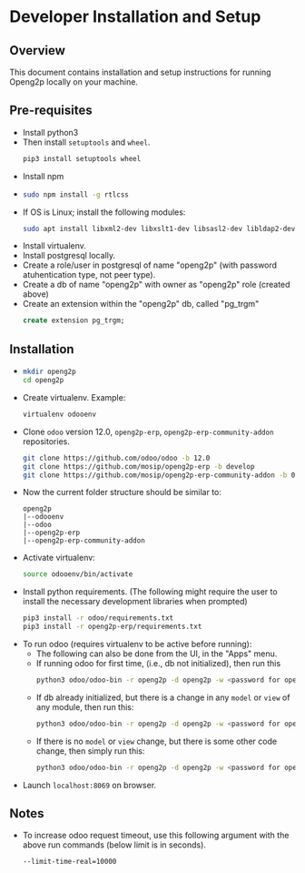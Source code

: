 # Developer Installation and Setup

## Overview
This document contains installation and setup instructions for running Openg2p locally on your machine.

## Pre-requisites

- Install python3
- Then install `setuptools` and `wheel`.
    ```sh
    pip3 install setuptools wheel
    ```
- Install npm
-   ```sh
    sudo npm install -g rtlcss
    ```
- If OS is Linux; install the following modules:
    ```sh
    sudo apt install libxml2-dev libxslt1-dev libsasl2-dev libldap2-dev
    ```
- Install virtualenv.
- Install postgresql locally.
- Create a role/user in postgresql of name "openg2p" (with password atuhentication type, not peer type).
- Create a db of name "openg2p" with owner as "openg2p" role (created above)
- Create an extension within the "openg2p" db, called "pg_trgm"
    ```sql
    create extension pg_trgm;
    ```

## Installation

-   ```sh
    mkdir openg2p
    cd openg2p
    ```
- Create virtualenv. Example:
    ```sh
    virtualenv odooenv
    ```
- Clone `odoo` version 12.0, `openg2p-erp`, `openg2p-erp-community-addon` repositories.
    ```sh
    git clone https://github.com/odoo/odoo -b 12.0
    git clone https://github.com/mosip/openg2p-erp -b develop
    git clone https://github.com/mosip/openg2p-erp-community-addon -b 0.1-rc1
    ```
- Now the current folder structure should be similar to:
    ```
    openg2p
    |--odooenv
    |--odoo
    |--openg2p-erp
    |--openg2p-erp-community-addon
    ```
- Activate virtualenv:
    ```sh
    source odooenv/bin/activate
    ```
- Install python requirements. (The following might require the user to install the necessary development libraries when prompted)
    ```sh
    pip3 install -r odoo/requirements.txt
    pip3 install -r openg2p-erp/requirements.txt
    ```
- To run odoo (requires virtualenv to be active before running):
  - The following can also be done from the UI, in the "Apps" menu.
  - If running odoo for first time, (i.e., db not initialized), then run this
    ```sh
    python3 odoo/odoo-bin -r openg2p -d openg2p -w <password for openg2p role/db-user> --addons-path=odoo/addons,openg2p-erp,openg2p-erp-community-addon -i base,odk-connector,openg2p_package
    ```
  - If db already initialized, but there is a change in any `model` or `view` of any module, then run this:
    ```sh
    python3 odoo/odoo-bin -r openg2p -d openg2p -w <password for openg2p role/db-user> --addons-path=odoo/addons,openg2p-erp,openg2p-erp-community-addon -u <module list in which there are changes>
    ```
  - If there is no `model` or `view` change, but there is some other code change, then simply run this:
    ```sh
    python3 odoo/odoo-bin -r openg2p -d openg2p -w <password for openg2p role/db-user> --addons-path=odoo/addons,openg2p-erp,openg2p-erp-community-addon
    ```
- Launch `localhost:8069` on browser.

## Notes

- To increase odoo request timeout, use this following argument with the above run commands (below limit is in seconds).
    ```
    --limit-time-real=10000
    ```
